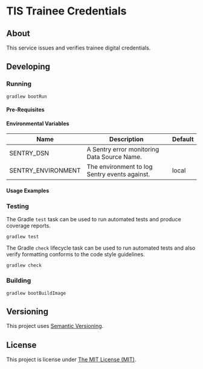 # TIS Trainee Credentials

## About
This service issues and verifies trainee digital credentials.

## Developing

### Running

```shell
gradlew bootRun
```

#### Pre-Requisites

#### Environmental Variables

| Name               | Description                                     | Default   |
|--------------------|-------------------------------------------------|-----------|
| SENTRY_DSN         | A Sentry error monitoring Data Source Name.     |           |
| SENTRY_ENVIRONMENT | The environment to log Sentry events against.   | local     |

#### Usage Examples

### Testing

The Gradle `test` task can be used to run automated tests and produce coverage
reports.
```shell
gradlew test
```

The Gradle `check` lifecycle task can be used to run automated tests and also
verify formatting conforms to the code style guidelines.
```shell
gradlew check
```

### Building

```shell
gradlew bootBuildImage
```

## Versioning
This project uses [Semantic Versioning](semver.org).

## License
This project is license under [The MIT License (MIT)](LICENSE).
